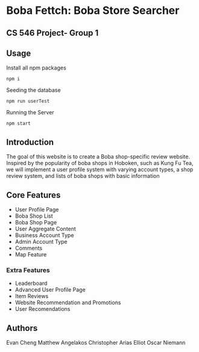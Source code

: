 # Boba Fettch: Boba Store Searcher

## CS 546 Project- Group 1

## Usage
Install all npm packages
```
npm i
```
Seeding the database
```
npm run userTest
```
Running the Server
```
npm start
```


## Introduction
The goal of this website is to create a Boba shop-specific review website. Inspired by the popularity of boba shops in Hoboken, such as Kung Fu Tea, we will implement a user profile system with varying account types, a shop review system, and lists of boba shops with basic information

## Core Features
- User Profile Page
- Boba Shop List
- Boba Shop Page
- User Aggregate Content
- Business Account Type
- Admin Account Type
- Comments
- Map Feature

### Extra Features
- Leaderboard
- Advanced User Profile Page
- Item Reviews
- Website Recommendation and Promotions
- User Recomendations

## Authors
Evan Cheng
Matthew Angelakos
Christopher Arias
Elliot Oscar Niemann
